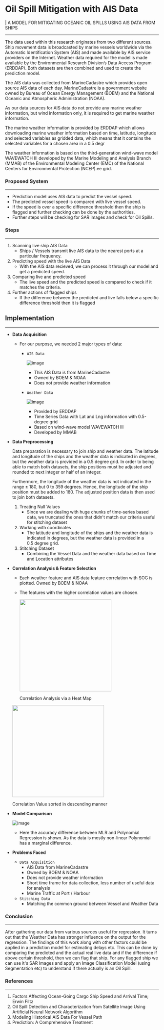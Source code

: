 # Oil Spill Mitigation with AIS Data
| A MODEL FOR MITIGATING OCEANIC OIL SPILLS USING AIS DATA FROM SHIPS

---

The data used within this research originates from two different sources. Ship movement data is broadcasted by marine vessels worldwide via the Automatic Identification System (AIS) and made available by AIS service providers on the Internet. Weather data required for the model is made available by the Environmental Research Division’s Data Access Program (ERDDAP). Both datasets are then combined and used to create the prediction model.

The AIS data was collected from MarineCadastre which provides open source AIS data of each day. MarineCadastre is a government website owned by Bureau of Ocean Energy Management (BOEM) and the National Oceanic and Atmospheric Administration (NOAA).

As our data sources for AIS data do not provide any marine weather information, but wind information only, it is required to get marine weather information.

The marine weather information is provided by ERDDAP which allows downloading marine weather information based on time, latitude, longitude and selected variables as gridded data, which means that it contains the selected variables for a chosen area in a 0.5 degr

The weather information is based on the third-generation wind-wave model WAVEWATCH III developed by the Marine Modeling and Analysis Branch (MMAB) of the Environmental Modeling Center (EMC) of the National Centers for Environmental Protection (NCEP).ee grid.


### Proposed System

---

- Prediction model uses AIS data to predict the vessel speed.
- The predicted vessel speed is compared with live vessel speed.
- If the speed is over a specific difference threshold then the ship is flagged and further checking can be done by the authorities.
- Further steps will be checking for SAR images and check for Oil Spills.


### Steps
---

1. Scanning live ship AIS Data
    - Ships / Vessels transmit live AIS data to the nearest ports at a particular frequency.
2. Predicting speed with the live AIS Data
    - With the AIS data recieved, we can process it through our model and get a predicted speed.
3. Comparing live and predicted speed
    - The live speed and the predicted speed is compared to check if it matches the criteria.
4. Further actions of flagged ships
    - If the difference between the predicted and live falls below a specific difference threshold then it is flagged


## Implementation

---

- **Data Acquisition**
    - For our purpose, we needed 2 major types of data:
        - `AIS Data`
            
            ![image](https://user-images.githubusercontent.com/43881544/206900093-bfe89523-e437-404f-a589-d79e9844ee98.png)
            
            - This AIS Data is from MarineCadastre
            - Owned by BOEM & NOAA
            - Does not provide weather information
        - `Weather Data`
            
            ![image](https://user-images.githubusercontent.com/43881544/206900107-a31a73c4-0cbf-4689-9ad9-ceb2b15a9f84.png)
            
            - Provided by ERDDAP
            - Time Series Data with Lat and Lng information with 0.5-degree grid
            - Based on wind-wave model WAVEWATCH III
            - Developed by MMAB
- **Data Preprocessing**
    
    Data preparation is necessary to join ship and weather data. The latitude and longitude of the ships and the weather data is indicated in degrees, but the weather data is provided in a 0.5 degree grid. In order to being able to match both datasets, the ship positions must be adjusted and rounded to next integer or half of an integer.
    
    Furthermore, the longitude of the weather data is not indicated in the range ± 180, but 0 to 359 degrees. Hence, the longitude of the ship position must be added to 180. The adjusted position data is then used to join both datasets.
    
    1. Treating Null Values
        - Since we are dealing with huge chunks of time-series based data, we truncated the ones that didn't match our criteria useful for stitching dataset
    2. Working with coordinates
        - The latitude and longitude of the ships and the weather data is indicated in degrees, but the weather data is provided in a 0.5 degree grid.
    3. Stitching Dataset
        - Combining the Vessel Data and the weather data based on Time and Location attributes
- **Correlation Analysis & Feature Selection**
    
    
    - Each weather feature and AIS data feature correlation with SOG is plotted. Owned by BOEM & NOAA
    - The features with the higher correlation values are chosen.
        
        <img src="https://user-images.githubusercontent.com/43881544/206900124-92f8387e-9757-4064-8500-ec09764f4fa9.png" height="300px" width="300px" />
        
        Correlation Analysis via a Heat Map
        
    <img src="https://user-images.githubusercontent.com/43881544/206900157-fdc7bb67-9bac-4a48-8dec-1f85da5a5116.png" width="300px" />
    
    Correlation Value sorted in descending manner
    
- **Model Comparison**
    
    ![image](https://user-images.githubusercontent.com/43881544/206900178-a3d12ab9-5f0b-4dba-b3b2-d08ac49141da.png)
    
    - Here the accuracy difference between MLR and Polynomial Regression is shown. As the data is mostly non-linear Polynomial has a marginal difference.
- **Problems Faced**
    - `Data Acquisition`
        - AIS Data from MarineCadastre
        - Owned by BOEM & NOAA
        - Does not provide weather information
        - Short time frame for data collection, less number of useful data for analysis
        - Marine Traffic at Port / Harbour
    - `Stitching Data`
        - Matching the common ground between Vessel and Weather Data

### Conclusion

---

After gathering our data from various sources useful for regression. It turns out that the Weather Data has stronger influence on the output for the regression. The findings of this work along with other factors could be applied in a prediction model for estimating delays etc. This can be done by comparing the predicted and the actual real live data and if the difference if above certain threshold, then we can flag that ship. For any flagged ship we can use it's SAR Images and apply an Image Classification Model (using Segmentation etc) to understand if there actually is an Oil Spill.

### References

---

1. Factors Affecting Ocean-Going Cargo Ship Speed and Arrival Time; Erwin Filtz
2. Oil Spill Detection and Characterization from Satellite Image Using Artificial Neural Network Algorithm
3. Modeling Historical AIS Data For Vessel Path
4. Prediction: A Comprehensive Treatment


